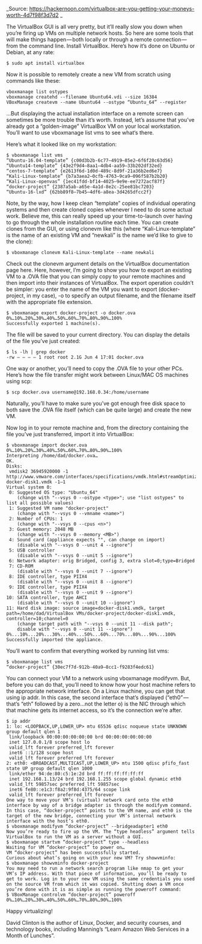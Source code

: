 _Source: https://hackernoon.com/virtualbox-are-you-getting-your-moneys-worth-4d7f98f3d7d2 _

The VirtualBox GUI is all very pretty, but it’ll really slow you down when you’re firing up VMs on multiple network hosts. So here are some tools that will make things happen — both locally or through a remote connection — from the command line.
Install VirtualBox. Here’s how it’s done on Ubuntu or Debian, at any rate:

    $ sudo apt install virtualbox

Now it is possible to remotely create a new VM from scratch using commands like these:

    vboxmanage list ostypes
    vboxmanage createhd --filename Ubuntu64.vdi --size 16384
    VBoxManage createvm --name Ubuntu64 --ostype “Ubuntu_64” --register

…But displaying the actual installation interface on a remote screen can sometimes be more trouble than it’s worth. Instead, let’s assume that you’ve already got a “golden-image” VirtualBox VM on your local workstation. You’ll want to use vboxmanage list vms to see what‘s there.

Here’s what it looked like on my workstation:

    $ vboxmanage list vms
    “Ubuntu-16.04-template” {c00d3b2b-6c77–4919–85e2–6f6f28c63d56}
    “Ubuntu14-template” {43e2f9d4–8aa1–4db4-aa59–33b202df32ed}
    “centos-7-template” {e2613f6d-1d0d-489c-8d9f-21a36b2ed6e7}
    “Kali-Linux-template” {b7a3aea2–0cfb-4763–9ca9–096f587b2b20}
    “Kali-Linux-openvas” {1ec41fdd-bf14–4025–9e9e-ee7272acf87f}
    “docker-project” {2387a5ab-a65e-4a1d-8e2c-25ee81bc7203}
    “Ubuntu-16-lxd” {62bb89f8–7b45–4df6-a8ea-3d4265dfcc2f}

Note, by the way, how I keep clean “template” copies of individual operating systems and then create cloned copies whenever I need to do some actual work. Believe me, this can really speed up your time-to-launch over having to go through the whole installation routine each time. You can create clones from the GUI, or using clonevm like this (where “Kali-Linux-template” is the name of an existing VM and “newkali” is the name we’d like to give to the clone):

    $ vboxmanage clonevm Kali-Linux-template --name newkali

Check out the clonevm argument details on the VirtualBox documentation page here.
Here, however, I’m going to show you how to export an existing VM to a .OVA file that you can simply copy to your remote machines and then import into their instances of VirtualBox. The export operation couldn’t be simpler: you enter the name of the VM you want to export (docker-project, in my case), -o to specify an output filename, and the filename itself with the appropriate file extension.

    $ vboxmanage export docker-project -o docker.ova
    0%…10%…20%…30%…40%…50%…60%…70%…80%…90%…100%
    Successfully exported 1 machine(s).

The file will be saved to your current directory. You can display the details of the file you’ve just created:

    $ ls -lh | grep docker
    -rw — — — — 1 root root 2.1G Jun 4 17:01 docker.ova

One way or another, you’ll need to copy the .OVA file to your other PCs. Here’s how the file transfer might work between Linux/MAC OS machines using scp:

    $ scp docker.ova username@192.168.0.34:/home/username

Naturally, you’ll have to make sure you’ve got enough free disk space to both save the .OVA file itself (which can be quite large) and create the new VM.

Now log in to your remote machine and, from the directory containing the file you’ve just transferred, import it into VirtualBox:

    $ vboxmanage import docker.ova
    0%…10%…20%…30%…40%…50%…60%…70%…80%…90%…100%
    Interpreting /home/dad/docker.ova…
    OK.
    Disks:
     vmdisk2 36945920000 -1 http://www.vmware.com/interfaces/specifications/vmdk.html#streamOptimized docker-disk1.vmdk -1–1
    Virtual system 0:
     0: Suggested OS type: "Ubuntu_64"
        (change with "--vsys 0 --ostype <type>"; use "list ostypes" to list all possible values)
     1: Suggested VM name "docker-project"
        (change with "--vsys 0 --vmname <name>")
     2: Number of CPUs: 1
        (change with "--vsys 0 --cpus <n>")
     3: Guest memory: 2048 MB
        (change with "--vsys 0 --memory <MB>")
     4: Sound card (appliance expects "", can change on import)
        (disable with "--vsys 0 --unit 4 --ignore")
     5: USB controller
        (disable with "--vsys 0 --unit 5 --ignore")
     6: Network adapter: orig Bridged, config 3, extra slot=0;type=Bridged
     7: CD-ROM
        (disable with "--vsys 0 --unit 7 --ignore")
     8: IDE controller, type PIIX4
        (disable with "--vsys 0 --unit 8 --ignore")
     9: IDE controller, type PIIX4
        (disable with "--vsys 0 --unit 9 --ignore")
    10: SATA controller, type AHCI
        (disable with "--vsys 0 --unit 10 --ignore")
    11: Hard disk image: source image=docker-disk1.vmdk, target path=/home/dad/VirtualBox VMs/docker-project/docker-disk1.vmdk, controller=10;channel=0
        (change target path with "--vsys 0 --unit 11 --disk path";
        disable with "--vsys 0 --unit 11 --ignore")
    0%...10%...20%...30%...40%...50%...60%...70%...80%...90%...100%
    Successfully imported the appliance.

You’ll want to confirm that everything worked by running list vms:

    $ vboxmanage list vms
    “docker-project” {30ec7f7d-912b-40a9–8cc1-f9283f4edc61}

You can connect your VM to a network using vboxmanage modifyvm. But, before you can do that, you’ll need to know how your host machine refers to the appropriate network interface. On a Linux machine, you can get that using ip addr. In this case, the second interface that’s displayed (“eth0” — that’s “eth” followed by a zero…not the letter o) is the NIC through which that machine gets its internet access, so it’s the connection we’re after.

    $ ip addr
    1: lo: <LOOPBACK,UP,LOWER_UP> mtu 65536 qdisc noqueue state UNKNOWN group default qlen 1
     link/loopback 00:00:00:00:00:00 brd 00:00:00:00:00:00
     inet 127.0.0.1/8 scope host lo
     valid_lft forever preferred_lft forever
     inet6 ::1/128 scope host
     valid_lft forever preferred_lft forever
    2: eth0: <BROADCAST,MULTICAST,UP,LOWER_UP> mtu 1500 qdisc pfifo_fast state UP group default qlen 1000
     link/ether 94:de:80:c5:1e:2d brd ff:ff:ff:ff:ff:ff
     inet 192.168.1.13/24 brd 192.168.1.255 scope global dynamic eth0
     valid_lft 59857sec preferred_lft 59857sec
     inet6 fe80::e1c3:f8a2:9f8d:4375/64 scope link
     valid_lft forever preferred_lft forever
    One way to move your VM’s (virtual) network card onto the eth0 interface by way of a bridge adapter is through the modifyvm command. In this case, “docker-project” points to the VM name, and eth0 is the target of the new bridge, connecting your VM’s internal network interface with the host’s eth0.
    $ vboxmanage modifyvm “docker-project” --bridgeadapter1 eth0
    Now you’re ready to fire up the VM. The “type headless” argument tells VirtualBox to run the VM as a server without a GUI.
    $ vboxmanage startvm “docker-project” type --headless
    Waiting for VM “docker-project” to power on…
    VM “docker-project” has been successfully started.
    Curious about what’s going on with your new VM? Try showvminfo:
    $ vboxmanage showvminfo docker-project
    You may need to run a network search program like nmap to get your VM’s IP address. With that piece of information, you’ll be ready to get to work. Log in to your new VM using the same credentials you used on the source VM from which it was copied. Shutting down a VM once you’re done with it is as simple as running the poweroff command:
    $ VBoxManage controlvm “docker-project” poweroff
    0%…10%…20%…30%…40%…50%…60%…70%…80%…90%…100%

Happy virtualizing!

David Clinton is the author of Linux, Docker, and security courses, and technology books, including Manning’s “Learn Amazon Web Services in a Month of Lunches”.
